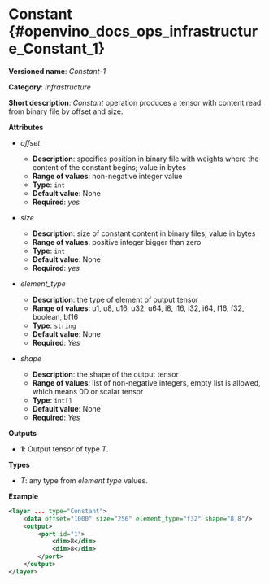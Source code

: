 # Constant {#openvino_docs_ops_infrastructure_Constant_1}

**Versioned name**: *Constant-1*

**Category**: *Infrastructure*

**Short description**: *Constant* operation produces a tensor with content read from binary file by offset and size.

**Attributes**

* *offset*

  * **Description**: specifies position in binary file with weights where the content of the constant begins; value in bytes
  * **Range of values**: non-negative integer value
  * **Type**: `int`
  * **Default value**: None
  * **Required**: *yes*

* *size*

  * **Description**: size of constant content in binary files; value in bytes
  * **Range of values**: positive integer bigger than zero
  * **Type**: `int`
  * **Default value**: None
  * **Required**: *yes*

* *element_type*

  * **Description**: the type of element of output tensor
  * **Range of values**: u1, u8, u16, u32, u64, i8, i16, i32, i64, f16, f32, boolean, bf16
  * **Type**: `string`
  * **Default value**: None
  * **Required**: *Yes*

* *shape*

  * **Description**: the shape of the output tensor
  * **Range of values**: list of non-negative integers, empty list is allowed, which means 0D or scalar tensor
  * **Type**: `int[]`
  * **Default value**: None
  * **Required**: *Yes*


**Outputs**

* **1**: Output tensor of type *T*.

**Types**

* *T*: any type from *element type* values.

**Example**

```xml
<layer ... type="Constant">
    <data offset="1000" size="256" element_type="f32" shape="8,8"/>
    <output>
        <port id="1">
            <dim>8</dim>
            <dim>8</dim>
        </port>
    </output>
</layer>
```
